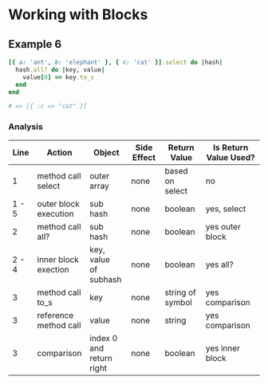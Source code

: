 # Working with Blocks

## Example 6

```ruby
[{ a: 'ant', b: 'elephant' }, { c: 'cat' }].select do |hash|
  hash.all? do |key, value|
    value[0] == key.to_s
  end
end

# => [{ :c => "cat" }] 
```
### Analysis

| Line |	Action | Object |	Side Effect | Return Value |	Is Return Value Used? |
| --- | --- | --- | --- | --- | --- |
| 1 | method call <br/> select | outer array | none | based on <br/> select | no |
| 1 - 5 | outer block <br/> execution | sub hash | none | boolean | yes, select  |
| 2 | method call <br/> all? | sub hash | none | boolean | yes outer block |
| 2 - 4 | inner block <br/> exection | key, value <br/> of subhash | none | boolean | yes all? |
| 3 | method call <br/> to_s | key | none | string of <br/> symbol | yes comparison |
| 3 | reference <br/> method call | value | none | string | yes comparison |
| 3 | comparison | index 0 and <br/> return right | none | boolean | yes inner block |

